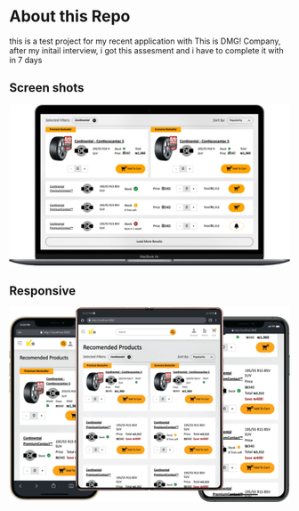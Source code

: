 # About this Repo

this is a test project for my recent application with This is DMG! Company, after my initail interview, i got this assesment and i have to complete it with in 7 days

## Screen shots

<p align="center">
  <a href="https://mhbaando.com" target="_blank">
    <img src="/src/Assets/mobile.png" alt="Desktop">
  </a>
</p>

## Responsive

<p align="center">
  <a href="https://mhbaando.com" target="_blank">
    <img src="/src/Assets/responsive-01.png" alt="Desktop">
  </a>
</p>
